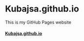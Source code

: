 # Kubajsa.github.io
This is my GitHub Pages website
#### [Kubajsa.github.io](https://kubajsa.github.io/)

